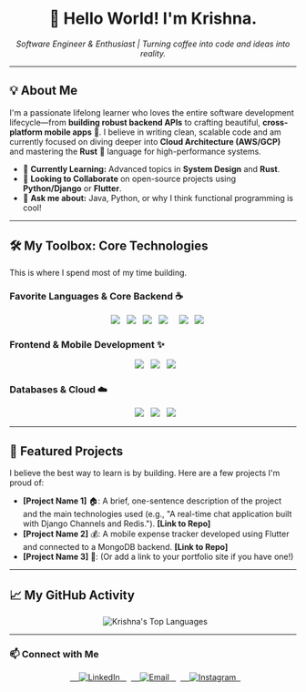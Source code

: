 <h1 align="center">👋 Hello World! I'm Krishna.</h1>
<p align="center"><i>Software Engineer & Enthusiast | Turning coffee into code and ideas into reality.</i></p>

---

## 💡 About Me
I'm a passionate lifelong learner who loves the entire software development lifecycle—from **building robust backend APIs** to crafting beautiful, **cross-platform mobile apps** 📱. I believe in writing clean, scalable code and am currently focused on diving deeper into **Cloud Architecture (AWS/GCP)** and mastering the **Rust** 🦀 language for high-performance systems.

- 🌱 **Currently Learning:** Advanced topics in **System Design** and **Rust**.
- 🤝 **Looking to Collaborate** on open-source projects using **Python/Django** or **Flutter**.
- 💬 **Ask me about:** Java, Python, or why I think functional programming is cool!

---

## 🛠️ My Toolbox: Core Technologies

This is where I spend most of my time building.

### Favorite Languages & Core Backend ☕
<p align="center">
    <img src="https://img.shields.io/badge/Java-%23ED8B00.svg?style=flat&logo=openjdk&logoColor=white" />
  <img src="https://img.shields.io/badge/Python-3670A0?style=flat&logo=python&logoColor=ffdd54" />
  <img src="https://img.shields.io/badge/JavaScript-%23323330.svg?style=flat&logo=javascript&logoColor=%23F7DF1E" />
  <img src="https://img.shields.io/badge/Dart-%230175C2.svg?style=flat&logo=dart&logoColor=white" />
    <img src="https://img.shields.io/badge/Django-%23092E20.svg?style=flat&logo=django&logoColor=white" />
  <img src="https://img.shields.io/badge/FastAPI-005571?style=flat&logo=fastapi" />
</p>

### Frontend & Mobile Development ✨
<p align="center">
  <img src="https://img.shields.io/badge/Flutter-%2302569B.svg?style=flat&logo=Flutter&logoColor=white" />
  <img src="https://img.shields.io/badge/React-%2320232a.svg?style=flat&logo=react&logoColor=%2361DAFB" />
  <img src="https://img.shields.io/badge/Bootstrap-%238511FA.svg?style=flat&logo=bootstrap&logoColor=white" />
</p>

### Databases & Cloud ☁️
<p align="center">
  <img src="https://img.shields.io/badge/AWS-%23FF9900.svg?style=flat&logo=amazon-aws&logoColor=white" />
  <img src="https://img.shields.io/badge/MongoDB-%234ea94b.svg?style=flat&logo=mongodb&logoColor=white" />
  <img src="https://img.shields.io/badge/MySQL-4479A1.svg?style=flat&logo=mysql&logoColor=white" />
</p>

---

## 🚀 Featured Projects
I believe the best way to learn is by building. Here are a few projects I'm proud of:

- **[Project Name 1]** 🏠: A brief, one-sentence description of the project and the main technologies used (e.g., "A real-time chat application built with Django Channels and Redis."). **[Link to Repo]**
- **[Project Name 2]** 💰: A mobile expense tracker developed using Flutter and connected to a MongoDB backend. **[Link to Repo]**
- **[Project Name 3]** 🔗: (Or add a link to your portfolio site if you have one!)

---

## 📈 My GitHub Activity
<p align="center">
  <img src="https://github-readme-stats.vercel.app/api/top-langs/?username=krishnaumarani1066&theme=vue&hide_border=false&layout=compact" alt="Krishna's Top Languages" />
</p>

---

### 📫 Connect with Me
<p align="center">
  <a href="https://linkedin.com/in/www.linkedin.com/in/krishnalu">
    <img src="https://img.shields.io/badge/LinkedIn-%230077B5.svg?logo=linkedin&logoColor=white" alt="LinkedIn"/>
  </a>
  <a href="mailto:krishnaumarani196@gmail.com">
    <img src="https://img.shields.io/badge/Email-D14836?logo=gmail&logoColor=white" alt="Email"/>
  </a>
  <a href="https://instagram.com/krishna_l_u_268021040am">
    <img src="https://img.shields.io/badge/Instagram-%23E4405F.svg?logo=Instagram&logoColor=white" alt="Instagram"/>
  </a>
</p>
